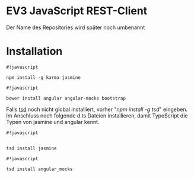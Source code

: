 # EV3 JavaScript REST-Client #
Der Name des Repositories wird später noch umbenannt



# Installation #


```
#!javascript

npm install -g karma jasmine
```



```
#!javascript

bower install angular angular-mocks bootstrap
```




Falls [tsd](http://definitelytyped.org/tsd/) noch nicht global installiert, vorher "*npm install -g tsd*" eingeben. Im Anschluss noch folgende d.ts Dateien installieren, damit TypeScript die Typen von jasmine und angular kennt. 

```
#!javascript


tsd install jasmine
```



```
#!javascript

tsd install angular_mocks
```